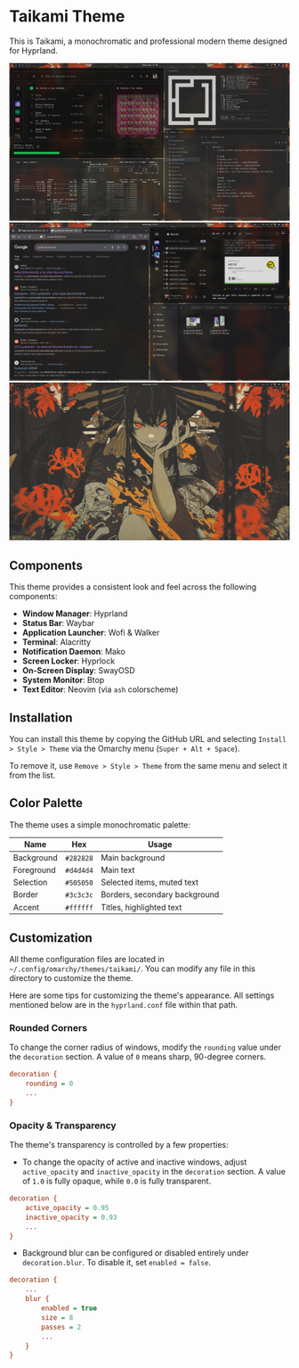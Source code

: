# Taikami Theme

This is Taikami, a monochromatic and professional modern theme designed for Hyprland.

![Taikami Omarchy Theme Screenshot](theme.png)
![Taikami Omarchy Apps Screenshot](./screenshots/firefox.png)
![Taikami Omarchy Wallpaper](./screenshots/wallpaper.png)


## Components

This theme provides a consistent look and feel across the following components:

- **Window Manager**: Hyprland
- **Status Bar**: Waybar
- **Application Launcher**: Wofi & Walker
- **Terminal**: Alacritty
- **Notification Daemon**: Mako
- **Screen Locker**: Hyprlock
- **On-Screen Display**: SwayOSD
- **System Monitor**: Btop
- **Text Editor**: Neovim (via `ash` colorscheme)

## Installation

You can install this theme by copying the GitHub URL and selecting `Install > Style > Theme` via the Omarchy menu (`Super + Alt + Space`).

To remove it, use `Remove > Style > Theme` from the same menu and select it from the list.

## Color Palette

The theme uses a simple monochromatic palette:

| Name       | Hex       | Usage                  |
|------------|-----------|------------------------|
| Background | `#282828` | Main background        |
| Foreground | `#d4d4d4` | Main text              |
| Selection  | `#505050` | Selected items, muted text |
| Border     | `#3c3c3c` | Borders, secondary background |
| Accent     | `#ffffff` | Titles, highlighted text |

## Customization

All theme configuration files are located in `~/.config/omarchy/themes/taikami/`. You can modify any file in this directory to customize the theme.

Here are some tips for customizing the theme's appearance. All settings mentioned below are in the `hyprland.conf` file within that path.

### Rounded Corners

To change the corner radius of windows, modify the `rounding` value under the `decoration` section. A value of `0` means sharp, 90-degree corners.

```ini
decoration {
    rounding = 0
    ...
}
```

### Opacity & Transparency

The theme's transparency is controlled by a few properties:

- To change the opacity of active and inactive windows, adjust `active_opacity` and `inactive_opacity` in the `decoration` section. A value of `1.0` is fully opaque, while `0.0` is fully transparent.

```ini
decoration {
    active_opacity = 0.95
    inactive_opacity = 0.93
    ...
}
```

- Background blur can be configured or disabled entirely under `decoration.blur`. To disable it, set `enabled = false`.

```ini
decoration {
    ...
    blur {
        enabled = true
        size = 8
        passes = 2
        ...
    }
}
```
